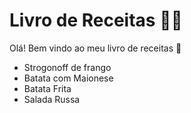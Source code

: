 # Livro de Receitas :man_cook:

Olá! Bem vindo ao meu livro de receitas :wave:

- Strogonoff de frango
- Batata com Maionese
- Batata Frita
- Salada Russa